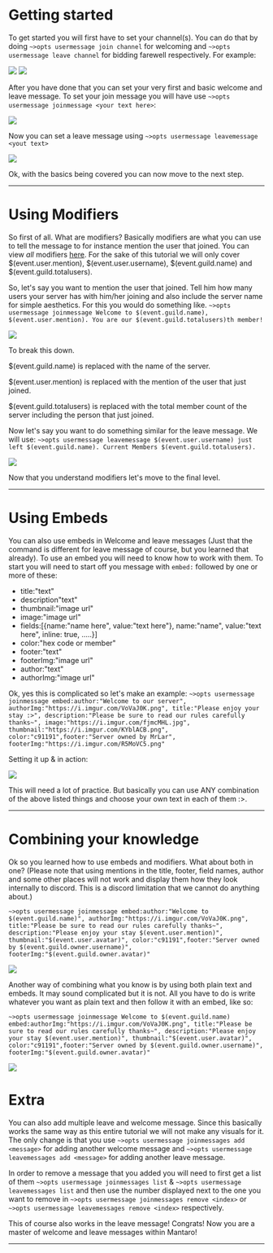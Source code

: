 # Getting started

To get started you will first have to set your channel(s). You can do that by doing `~>opts usermessage join channel` for welcoming and `~>opts usermessage leave channel` for bidding farewell respectively. For example:

![](https://i.imgur.com/mehwPN8.png)
![](https://i.imgur.com/pfi4ZuM.png)

After you have done that you can set your very first and basic welcome and leave message.
To set your join message you will have use `~>opts usermessage joinmessage <your text here>`:

![](https://i.imgur.com/OrGDph3.png)

Now you can set a leave message using `~>opts usermessage leavemessage <yout text>`

![](https://i.imgur.com/27mp02Z.png)

Ok, with the basics being covered you can now move to the next step.

---
# Using Modifiers

So first of all. What are modifiers? Basically modifiers are what you can use to tell the message to for instance mention the user that joined. You can view *all* modifiers [here](guides/modifiers#modifiers-for-welcomeleave-messages). 
For the sake of this tutorial we will only cover $(event.user.mention), $(event.user.username), $(event.guild.name) and $(event.guild.totalusers).

So, let's say you want to mention the user that joined. Tell him how many users your server has with him/her joining and also include the server name for simple aesthetics. For this you would do something like.
`~>opts usermessage joinmessage Welcome to $(event.guild.name), $(event.user.mention). You are our $(event.guild.totalusers)th member!`

![](https://i.imgur.com/7nGWxjr.png)

To break this down.

$(event.guild.name) is replaced with the name of the server.

$(event.user.mention) is replaced with the mention of the user that just joined.

$(event.guild.totalusers) is replaced with the total member count of the server including the person that just joined.

Now let's say you want to do something similar for the leave message. 
We will use: `~>opts usermessage leavemessage $(event.user.username) just left $(event.guild.name). Current Members $(event.guild.totalusers).`

![](https://i.imgur.com/fuyNDjq.png)

Now that you understand modifiers let's move to the final level.

---
# Using Embeds

You can also use embeds in Welcome and leave messages (Just that the command is different for leave message of course, but you learned that already).
To use an embed you will need to know how to work with them.
To start you will need to start off you message with `embed:` followed by one or more of these:
* title:"text"
* description"text"
* thumbnail:"image url"
* image:"image url"
* fields:[{name:"name here", value:"text here"}, name:"name", value:"text here", inline: true, .....}]
* color:"hex code or member"
* footer:"text"
* footerImg:"image url"
* author:"text"
* authorImg:"image url"

Ok, yes this is complicated so let's make an example: `~>opts usermessage joinmessage embed:author:"Welcome to our server", authorImg:"https://i.imgur.com/VoVaJ0K.png", title:"Please enjoy your stay :>", description:"Please be sure to read our rules carefully thanks~", image:"https://i.imgur.com/fjmcMHL.jpg", thumbnail:"https://i.imgur.com/KYblACB.png", color:"c91191",footer:"Server owned by MrLar", footerImg:"https://i.imgur.com/R5MoVC5.png"`

Setting it up & in action:

![](https://i.imgur.com/68xlljt.png)

This will need a lot of practice. But basically you can use ANY combination of the above listed things and choose your own text in each of them :>.

---
# Combining your knowledge

Ok so you learned how to use embeds and modifiers. What about both in one?
(Please note that using mentions in the title, footer, field names, author and some other places will not work and display them how they look internally to discord. This is a discord limitation that we cannot do anything about.)

`~>opts usermessage joinmessage embed:author:"Welcome to $(event.guild.name)", authorImg:"https://i.imgur.com/VoVaJ0K.png", title:"Please be sure to read our rules carefully thanks~", description:"Please enjoy your stay $(event.user.mention)", thumbnail:"$(event.user.avatar)", color:"c91191",footer:"Server owned by $(event.guild.owner.username)", footerImg:"$(event.guild.owner.avatar)"`

![](https://i.imgur.com/3aBjQIh.png)

Another way of combining what you know is by using both plain text and embeds. It may sound complicated but it is not. All you have to do is write whatever you want as plain text and then follow it with an embed, like so:

`~>opts usermessage joinmessage Welcome to $(event.guild.name) embed:authorImg:"https://i.imgur.com/VoVaJ0K.png", title:"Please be sure to read our rules carefully thanks~", description:"Please enjoy your stay $(event.user.mention)", thumbnail:"$(event.user.avatar)", color:"c91191",footer:"Server owned by $(event.guild.owner.username)", footerImg:"$(event.guild.owner.avatar)"`

![](https://i.imgur.com/pqXQund.png)

# Extra
You can also add multiple leave and welcome message. Since this basically works the same way as this entire tutorial we will not make any visuals for it. The only change is that you use `~>opts usermessage joinmessages add <message>` for adding another welcome message and `~>opts usermessage leavemessages add <message>` for adding another leave message.

In order to remove a message that you added you will need to first get a list of them `~>opts usermessage joinmessages list` & `~>opts usermessage leavemessages list` and then use the number displayed next to the one you want to remove in `~>opts usermessage joinmessages remove <index>` or `~>opts usermessage leavemessages remove <index>` respectively.

This of course also works in the leave message!
Congrats! Now you are a master of welcome and leave messages within Mantaro! 

---
